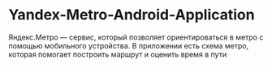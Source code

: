 # Yandex-Metro-Android-Application
Яндекс.Метро — сервис, который позволяет ориентироваться в метро с помощью мобильного устройства. В приложении есть схема метро, которая помогает построить маршрут и оценить время в пути
